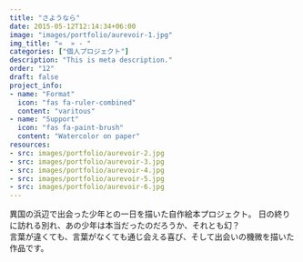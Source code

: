 ```yaml
---
title: "さようなら"
date: 2015-05-12T12:14:34+06:00
image: "images/portfolio/aurevoir-1.jpg"
img_title: "«  » - "
categories: ["個人プロジェクト"]
description: "This is meta description."
order: "12"
draft: false
project_info:
- name: "Format"
  icon: "fas fa-ruler-combined"
  content: "varitous"
- name: "Support"
  icon: "fas fa-paint-brush"
  content: "Watercolor on paper"
resources:
- src: images/portfolio/aurevoir-2.jpg
- src: images/portfolio/aurevoir-3.jpg
- src: images/portfolio/aurevoir-4.jpg
- src: images/portfolio/aurevoir-5.jpg
- src: images/portfolio/aurevoir-6.jpg
---
```

異国の浜辺で出会った少年との一日を描いた自作絵本プロジェクト。
日の終りに訪れる別れ、あの少年は本当だったのだろうか、それとも幻？  
言葉が違くても、言葉がなくても通じ会える喜び、そして出会いの機微を描いた作品です。
